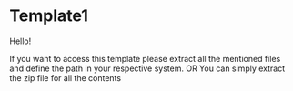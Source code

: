 # Template1
Hello!

If you want to access this template please extract all the mentioned files and define the path in your respective system. 
OR
You can simply extract the zip file for all the contents
